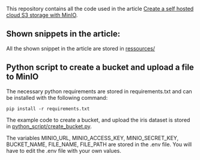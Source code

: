 This repository contains all the code used in the article [Create a self hosted cloud S3 storage with MinIO](https://delfoxav.github.io/posts/create-a-self-hosted-cloud-s3-storage-with-minio/).

## Shown snippets in the article:
All the shown snippet in the article are stored in [ressources/](https://github.com/delfoxav/self_hosted_minIO/tree/main/ressources)

## Python script to create a bucket and upload a file to MinIO
The necessary python requirements are stored in requirements.txt and can be installed with the following command:
```
pip install -r requirements.txt
```

The example code to create a bucket, and upload the iris dataset is stored in [python_script/create_bucket.py](https://github.com/delfoxav/self_hosted_minIO/blob/main/python_scripts/create_bucket.py).

The variables MINIO_URL, MINIO_ACCESS_KEY, MINIO_SECRET_KEY, BUCKET_NAME, FILE_NAME, FILE_PATH are stored in the .env file. You will have to edit the .env file with your own values.